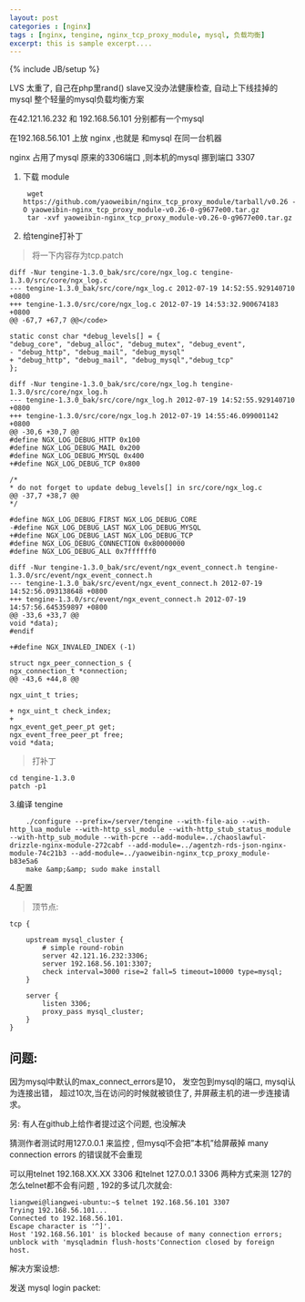 ```yaml
---
layout: post
categories : [nginx]
tags : [nginx, tengine, nginx_tcp_proxy_module, mysql, 负载均衡]
excerpt: this is sample excerpt....
---
```

{% include JB/setup %}

LVS 太重了, 自己在php里rand() slave又没办法健康检查, 自动上下线挂掉的mysql
整个轻量的mysql负载均衡方案

在42.121.16.232 和 192.168.56.101 分别都有一个mysql

在192.168.56.101 上放 nginx ,也就是 和mysql 在同一台机器

nginx 占用了mysql 原来的3306端口 ,则本机的mysql 挪到端口 3307

1. 下载 module

        wget https://github.com/yaoweibin/nginx_tcp_proxy_module/tarball/v0.26 -O yaoweibin-nginx_tcp_proxy_module-v0.26-0-g9677e00.tar.gz
        tar -xvf yaoweibin-nginx_tcp_proxy_module-v0.26-0-g9677e00.tar.gz

2. 给tengine打补丁

>将一下内容存为tcp.patch

    diff -Nur tengine-1.3.0_bak/src/core/ngx_log.c tengine-1.3.0/src/core/ngx_log.c
    --- tengine-1.3.0_bak/src/core/ngx_log.c 2012-07-19 14:52:55.929140710 +0800
    +++ tengine-1.3.0/src/core/ngx_log.c 2012-07-19 14:53:32.900674183 +0800
    @@ -67,7 +67,7 @@</code>

    static const char *debug_levels[] = {
    "debug_core", "debug_alloc", "debug_mutex", "debug_event",
    - "debug_http", "debug_mail", "debug_mysql"
    + "debug_http", "debug_mail", "debug_mysql","debug_tcp"
    };

    diff -Nur tengine-1.3.0_bak/src/core/ngx_log.h tengine-1.3.0/src/core/ngx_log.h
    --- tengine-1.3.0_bak/src/core/ngx_log.h 2012-07-19 14:52:55.929140710 +0800
    +++ tengine-1.3.0/src/core/ngx_log.h 2012-07-19 14:55:46.099001142 +0800
    @@ -30,6 +30,7 @@
    #define NGX_LOG_DEBUG_HTTP 0x100
    #define NGX_LOG_DEBUG_MAIL 0x200
    #define NGX_LOG_DEBUG_MYSQL 0x400
    +#define NGX_LOG_DEBUG_TCP 0x800

    /*
    * do not forget to update debug_levels[] in src/core/ngx_log.c
    @@ -37,7 +38,7 @@
    */

    #define NGX_LOG_DEBUG_FIRST NGX_LOG_DEBUG_CORE
    -#define NGX_LOG_DEBUG_LAST NGX_LOG_DEBUG_MYSQL
    +#define NGX_LOG_DEBUG_LAST NGX_LOG_DEBUG_TCP
    #define NGX_LOG_DEBUG_CONNECTION 0x80000000
    #define NGX_LOG_DEBUG_ALL 0x7ffffff0

    diff -Nur tengine-1.3.0_bak/src/event/ngx_event_connect.h tengine-1.3.0/src/event/ngx_event_connect.h
    --- tengine-1.3.0_bak/src/event/ngx_event_connect.h 2012-07-19 14:52:56.093138648 +0800
    +++ tengine-1.3.0/src/event/ngx_event_connect.h 2012-07-19 14:57:56.645359897 +0800
    @@ -33,6 +33,7 @@
    void *data);
    #endif

    +#define NGX_INVALED_INDEX (-1)

    struct ngx_peer_connection_s {
    ngx_connection_t *connection;
    @@ -43,6 +44,8 @@

    ngx_uint_t tries;

    + ngx_uint_t check_index;
    +
    ngx_event_get_peer_pt get;
    ngx_event_free_peer_pt free;
    void *data;

>打补丁

    cd tengine-1.3.0
    patch -p1

3.编译 tengine

        ./configure --prefix=/server/tengine --with-file-aio --with-http_lua_module --with-http_ssl_module --with-http_stub_status_module --with-http_sub_module --with-pcre --add-module=../chaoslawful-drizzle-nginx-module-272cabf --add-module=../agentzh-rds-json-nginx-module-74c21b3 --add-module=../yaoweibin-nginx_tcp_proxy_module-b83e5a6
        make &amp;&amp; sudo make install

4.配置

>顶节点:

    tcp {

        upstream mysql_cluster {
            # simple round-robin
            server 42.121.16.232:3306;
            server 192.168.56.101:3307;
            check interval=3000 rise=2 fall=5 timeout=10000 type=mysql;
        }

        server {
            listen 3306;
            proxy_pass mysql_cluster;
        }
    }

问题:
------
因为mysql中默认的max_connect_errors是10，
发空包到mysql的端口, mysql认为连接出错，
超过10次,当在访问的时候就被锁住了, 并屏蔽主机的进一步连接请求。

另:
有人在github上给作者提过这个问题, 也没解决

猜测作者测试时用127.0.0.1 来监控  ,
但mysql不会把”本机”给屏蔽掉
many connection errors 的错误就不会重现

可以用telnet 192.168.XX.XX 3306  和telnet 127.0.0.1 3306 两种方式来测
127的怎么telnet都不会有问题  , 192的多试几次就会:

    liangwei@liangwei-ubuntu:~$ telnet 192.168.56.101 3307
    Trying 192.168.56.101...
    Connected to 192.168.56.101.
    Escape character is '^]'.
    Host '192.168.56.101' is blocked because of many connection errors; unblock with 'mysqladmin flush-hosts'Connection closed by foreign host.

解决方案设想:

发送 mysql login packet: